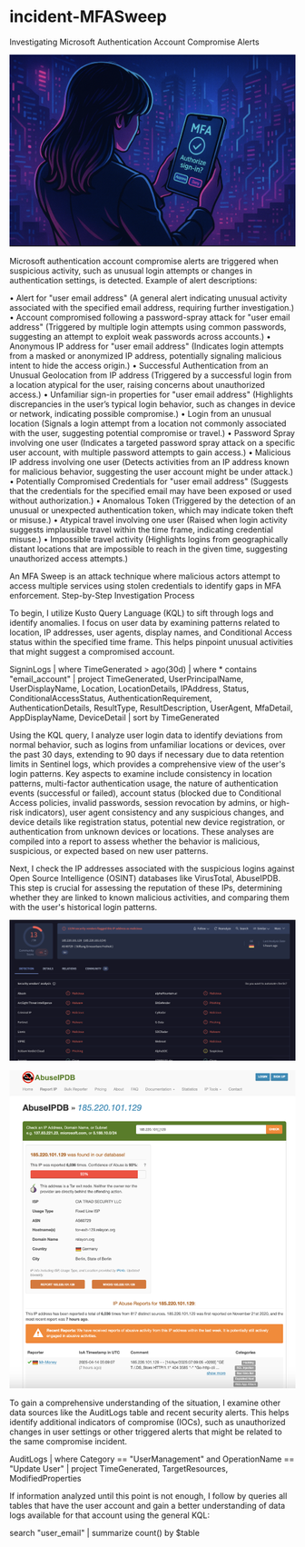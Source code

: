# incident-MFASweep

Investigating Microsoft Authentication Account Compromise Alerts

![image](https://github.com/dita-cyber/incident-MFASweep/blob/52d0668547dab591eeb1719c69d54066916d381e/MFA2.png)

Microsoft authentication account compromise alerts are triggered when suspicious activity, such as unusual login attempts or changes in authentication settings, is detected. Example of alert descriptions:

•	Alert for "user email address" (A general alert indicating unusual activity associated with the specified email address, requiring further investigation.)
•	Account compromised following a password-spray attack for "user email address" (Triggered by multiple login attempts using common passwords, suggesting an attempt to exploit weak passwords across accounts.)
•	Anonymous IP address for "user email address" (Indicates login attempts from a masked or anonymized IP address, potentially signaling malicious intent to hide the access origin.)
•	Successful Authentication from an Unusual Geolocation from IP address (Triggered by a successful login from a location atypical for the user, raising concerns about unauthorized access.)
•	Unfamiliar sign-in properties for "user email address" (Highlights discrepancies in the user’s typical login behavior, such as changes in device or network, indicating possible compromise.)
•	Login from an unusual location (Signals a login attempt from a location not commonly associated with the user, suggesting potential compromise or travel.)
•	Password Spray involving one user (Indicates a targeted password spray attack on a specific user account, with multiple password attempts to gain access.)
•	Malicious IP address involving one user (Detects activities from an IP address known for malicious behavior, suggesting the user account might be under attack.)
•	Potentially Compromised Credentials for "user email address" (Suggests that the credentials for the specified email may have been exposed or used without authorization.)
•	Anomalous Token (Triggered by the detection of an unusual or unexpected authentication token, which may indicate token theft or misuse.)
•	Atypical travel involving one user (Raised when login activity suggests implausible travel within the time frame, indicating credential misuse.)
•	Impossible travel activity (Highlights logins from geographically distant locations that are impossible to reach in the given time, suggesting unauthorized access attempts.)

An MFA Sweep is an attack technique where malicious actors attempt to access multiple services using stolen credentials to identify gaps in MFA enforcement.
Step-by-Step Investigation Process

To begin, I utilize Kusto Query Language (KQL) to sift through logs and identify anomalies. I focus on user data by examining patterns related to location, IP addresses, user agents, display names, and Conditional Access status within the specified time frame. This helps pinpoint unusual activities that might suggest a compromised account. 

SigninLogs
| where TimeGenerated > ago(30d)
| where * contains "email_account"
| project TimeGenerated, UserPrincipalName, UserDisplayName, Location, LocationDetails, IPAddress, Status, ConditionalAccessStatus, AuthenticationRequirement, AuthenticationDetails, ResultType, ResultDescription, UserAgent, MfaDetail, AppDisplayName, DeviceDetail
| sort by TimeGenerated 

Using the KQL query, I analyze user login data to identify deviations from normal behavior, such as logins from unfamiliar locations or devices, over the past 30 days, extending to 90 days if necessary due to data retention limits in Sentinel logs, which provides a comprehensive view of the user's login patterns. Key aspects to examine include consistency in location patterns, multi-factor authentication usage, the nature of authentication events (successful or failed), account status (blocked due to Conditional Access policies, invalid passwords, session revocation by admins, or high-risk indicators), user agent consistency and any suspicious changes, and device details like registration status, potential new device registration, or authentication from unknown devices or locations. These analyses are compiled into a report to assess whether the behavior is malicious, suspicious, or expected based on new user patterns.

Next, I check the IP addresses associated with the suspicious logins against Open Source Intelligence (OSINT) databases like VirusTotal, AbuseIPDB. This step is crucial for assessing the reputation of these IPs, determining whether they are linked to known malicious activities, and comparing them with the user's historical login patterns. 

![image](https://github.com/dita-cyber/incident-MFASweep/blob/52d0668547dab591eeb1719c69d54066916d381e/VTIP2.png)

![image](https://github.com/dita-cyber/incident-MFASweep/blob/52d0668547dab591eeb1719c69d54066916d381e/AIPDBIP2.png)

To gain a comprehensive understanding of the situation, I examine other data sources like the AuditLogs table and recent security alerts. This helps identify additional indicators of compromise (IOCs), such as unauthorized changes in user settings or other triggered alerts that might be related to the same compromise incident.

AuditLogs
| where Category == "UserManagement" and OperationName == "Update User"
| project TimeGenerated, TargetResources, ModifiedProperties 

If information analyzed until this point is not enough, I follow by queries all tables that have the user account and gain a better understanding of data logs available for that account using the general KQL:

search "user_email"
| summarize count() by $table


